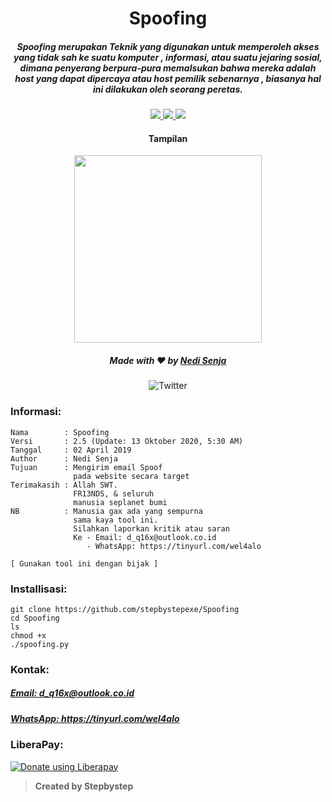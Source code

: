 <h1 align="center">Spoofing</h1>
<h5 align="center">Spoofing merupakan Teknik yang digunakan untuk memperoleh akses yang tidak sah ke suatu komputer , informasi, atau suatu jejaring sosial, dimana penyerang berpura-pura memalsukan bahwa mereka adalah host yang dapat dipercaya atau host pemilik sebenarnya , biasanya hal ini dilakukan oleh seorang peretas.</h5>

<p align="center">
  <a href="https://www.python.org">
    <img src="https://img.shields.io/badge/Language-Python2-blue.svg">
  </a>
  <a href="https://github.com/stepbystepexe/Spoofing/blob/master/LICENSE">
    <img src="https://img.shields.io/badge/License-GPL%203-red.svg">
  </a>
  <a href="https://opensource.org">
    <img src="https://img.shields.io/badge/Open%20Source-●-success.svg">
  </a>
</p>

<h4 align="center">Tampilan</h4>
<p align="center">
  <img src="https://github.com/stepbystepexe/Spoofing/blob/master/Skrinsut.png" width="300">
</a></p>

<h5>
<p align="center">
  Made with ❤️ by <a href="https://github.com/stepbystepexe">Nedi Senja</a>
</h5>
</p>

<p align="center">
  <img src="https://img.shields.io/twitter/url?url=https%3A%2F%2Fgithub.com%2Stepbystepexe%2FSpoofing" alt="Twitter">
</p>

### Informasi:
```text
Nama        : Spoofing
Versi       : 2.5 (Update: 13 Oktober 2020, 5:30 AM)
Tanggal     : 02 April 2019
Author      : Nedi Senja
Tujuan      : Mengirim email Spoof
              pada website secara target
Terimakasih : Allah SWT.
              FR13NDS, & seluruh
              manusia seplanet bumi
NB          : Manusia gax ada yang sempurna
              sama kaya tool ini.
              Silahkan laporkan kritik atau saran
              Ke - Email: d_q16x@outlook.co.id
                 - WhatsApp: https://tinyurl.com/wel4alo

[ Gunakan tool ini dengan bijak ]
```

### Installisasi:
```text
git clone https://github.com/stepbystepexe/Spoofing
cd Spoofing
ls
chmod +x
./spoofing.py
```
### Kontak:

<h5> <a href="http://d_q16x@outlook.co.id">Email: d_q16x@outlook.co.id</a>
</h5>
<h5> <a href="https://tinyurl.com/wel4alo">WhatsApp: https://tinyurl.com/wel4alo</a>
</h5>

### LiberaPay:
<noscript><a href="https://liberapay.com/stepbystepexe/donate"><img alt="Donate using Liberapay" src="https://liberapay.com/assets/widgets/donate.svg"></a></noscript>

>**Created by Stepbystep**

